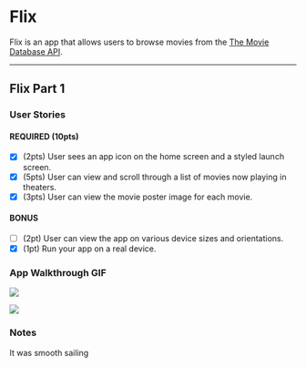 # Flix

Flix is an app that allows users to browse movies from the [The Movie Database API](http://docs.themoviedb.apiary.io/#).

---

## Flix Part 1

### User Stories

#### REQUIRED (10pts)
- [x] (2pts) User sees an app icon on the home screen and a styled launch screen.
- [x] (5pts) User can view and scroll through a list of movies now playing in theaters.
- [x] (3pts) User can view the movie poster image for each movie.

#### BONUS
- [ ] (2pt) User can view the app on various device sizes and orientations.
- [x] (1pt) Run your app on a real device.

### App Walkthrough GIF

![](https://i.imgur.com/gzbRWTr.gif)

![](https://i.imgur.com/ZwcDO7Z.gif)

### Notes
It was smooth sailing

